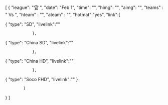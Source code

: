[
{
           "league": "🏆 ",
            "date": "Feb 1",
            "time": "",
            "himg": "",
            "aimg": "",
            "teams" : " Vs ",
            "hteam" : "",
            "ateam" : "",
            "hotmat":"yes",
            "link":[
                
{
                    "type": "SD",
                "livelink":""
         
                },
                
{
                    "type": "China SD",
                "livelink":""
         
                },
{
                    "type": "China HD",
                "livelink":""
         
                },
{
                    "type": "Soco FHD",
                "livelink":""
                }
                
            ]
}
]


